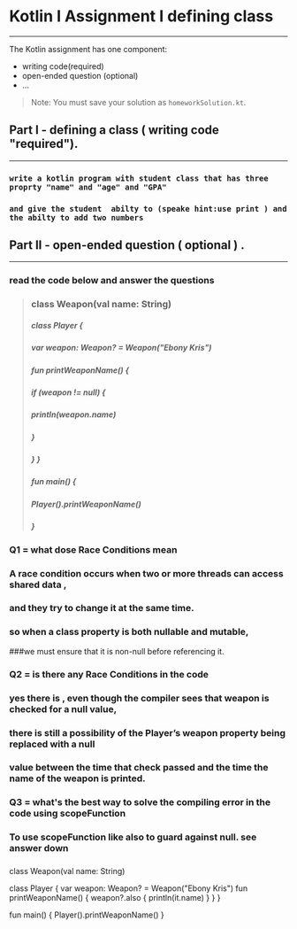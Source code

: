 # Kotlin I Assignment  I defining class
---
The Kotlin assignment has one component:
- writing code(required)
- open-ended question (optional)
- ...
> Note: You must save your solution as `homeworkSolution.kt`.

## Part I - defining a class ( writing code "required").
---
###  `write a kotlin program with student class that has three proprty "name" and "age" and "GPA"` 
### ` and give the student  abilty to (speake hint:use print ) and the abilty to add two numbers `
###
## Part II - open-ended question ( optional ) .
---
### read the code below and answer the questions
### 
> ### class Weapon(val name: String)
>  ##### class Player {
> ##### var weapon: Weapon? = Weapon("Ebony Kris")
> ##### fun printWeaponName() {
> ##### if (weapon != null) {
> ##### println(weapon.name)
> ##### }
> ##### } }
> ##### fun main() {
> ##### Player().printWeaponName()
> ##### }

### Q1 = what dose Race Conditions mean

### A race condition occurs when two or more threads can access shared data ,
### and they try to change it at the same time.
### so when a class property is both nullable and mutable,
###we must ensure that it is non-null before referencing it.

### Q2 = is there any Race Conditions in the code

### yes there is , even though the compiler sees that weapon is checked for a null value,
### there is still a possibility of the Player’s weapon property being replaced with a null
### value between the time that check passed and the time the name of the weapon is printed.

### Q3 = what's the best way to solve the compiling error in the code using scopeFunction

### To use scopeFunction like also to guard against null. see answer down
###
###

class Weapon(val name: String)

class Player {
var weapon: Weapon? = Weapon("Ebony Kris")
    fun printWeaponName() {
        weapon?.also {
        println(it.name)
        }
    }
}

fun main() {
Player().printWeaponName()
}